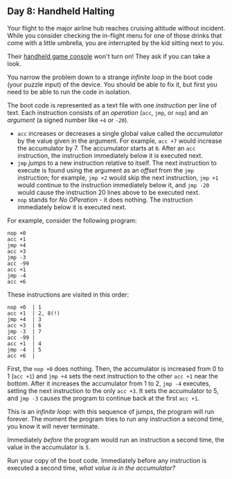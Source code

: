 Day 8: Handheld Halting
-----------------------

Your flight to the major airline hub reaches cruising altitude without incident. While you consider checking the in-flight menu for one of those drinks that come with a little umbrella, you are interrupted by the kid sitting next to you.


Their [handheld game console](https://en.wikipedia.org/wiki/Handheld_game_console) won't turn on! They ask if you can take a look.


You narrow the problem down to a strange *infinite loop* in the boot code (your puzzle input) of the device. You should be able to fix it, but first you need to be able to run the code in isolation.


The boot code is represented as a text file with one *instruction* per line of text. Each instruction consists of an *operation* (`acc`, `jmp`, or `nop`) and an *argument* (a signed number like `+4` or `-20`).


* `acc` increases or decreases a single global value called the *accumulator* by the value given in the argument. For example, `acc +7` would increase the accumulator by 7. The accumulator starts at `0`. After an `acc` instruction, the instruction immediately below it is executed next.
* `jmp` *jumps* to a new instruction relative to itself. The next instruction to execute is found using the argument as an *offset* from the `jmp` instruction; for example, `jmp +2` would skip the next instruction, `jmp +1` would continue to the instruction immediately below it, and `jmp -20` would cause the instruction 20 lines above to be executed next.
* `nop` stands for *No OPeration* - it does nothing. The instruction immediately below it is executed next.


For example, consider the following program:



```
nop +0
acc +1
jmp +4
acc +3
jmp -3
acc -99
acc +1
jmp -4
acc +6

```

These instructions are visited in this order:



```
nop +0  | 1
acc +1  | 2, 8(!)
jmp +4  | 3
acc +3  | 6
jmp -3  | 7
acc -99 |
acc +1  | 4
jmp -4  | 5
acc +6  |

```

First, the `nop +0` does nothing. Then, the accumulator is increased from 0 to 1 (`acc +1`) and `jmp +4` sets the next instruction to the other `acc +1` near the bottom. After it increases the accumulator from 1 to 2, `jmp -4` executes, setting the next instruction to the only `acc +3`. It sets the accumulator to 5, and `jmp -3` causes the program to continue back at the first `acc +1`.


This is an *infinite loop*: with this sequence of jumps, the program will run forever. The moment the program tries to run any instruction a second time, you know it will never terminate.


Immediately *before* the program would run an instruction a second time, the value in the accumulator is *`5`*.


Run your copy of the boot code. Immediately before any instruction is executed a second time, *what value is in the accumulator?*


